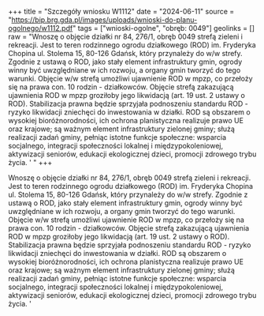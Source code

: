 +++
title = "Szczegóły wniosku W1112"
date = "2024-06-11"
source = "https://bip.brg.gda.pl/images/uploads/wnioski-do-planu-ogolnego/w1112.pdf"
tags = ["wnioski-ogolne", "obręb: 0049"]
geolinks = []
raw = "Wnoszę o objęcie działki nr 84, 276/1, obręb 0049 strefą zieleni i rekreacji. Jest to teren rodzinnego ogrodu działkowego (ROD) im. Fryderyka Chopina ul. Stolema 15, 80-126 Gdańsk, który przynależy do w/w strefy. Zgodnie z ustawą o ROD, jako stały element infrastruktury gmin, ogrody winny być uwzględniane w ich rozwoju, a organy gmin tworzyć do tego warunki. Objęcie w/w strefą umożliwi ujawnienie  ROD w mpzp, co przełoży się na prawa con. 10 rodzin - działkowców. Objęcie strefą zakazującą ujawnienia ROD w mpzp groziłoby jego likwidacją (art. 19 ust. 2 ustawy o ROD). Stabilizacja prawna będzie sprzyjała podnoszeniu standardu ROD - ryzyko likwidacji zniechęci do inwestowania w działki. ROD są obszarem o wysokiej bioróżnorodności, ich ochrona planistyczna realizuje prawo UE oraz krajowe; są ważnym element infrastruktury zielonej gminy; służą realizacji zadań gminy, pełniąc istotne funkcje społeczne: wsparcia socjalnego, integracji społeczności lokalnej i międzypokoleniowej, aktywizacji seniorów, edukacji ekologicznej dzieci, promocji zdrowego trybu życia. ' "
+++

Wnoszę o objęcie działki nr 84, 276/1, obręb 0049 strefą zieleni i rekreacji. Jest to teren
rodzinnego ogrodu działkowego (ROD) im. Fryderyka Chopina ul. Stolema 15, 80-126 Gdańsk, który
przynależy do w/w strefy. Zgodnie z ustawą o ROD, jako stały element infrastruktury gmin, ogrody winny być
uwzględniane w ich rozwoju, a organy gmin tworzyć do tego warunki. Objęcie w/w strefą umożliwi ujawnienie
 ROD w mpzp, co przełoży się na prawa con. 10 rodzin - działkowców. Objęcie strefą zakazującą ujawnienia
ROD w mpzp groziłoby jego likwidacją (art. 19 ust. 2 ustawy o ROD). Stabilizacja prawna będzie sprzyjała
podnoszeniu standardu ROD - ryzyko likwidacji zniechęci do inwestowania w działki. ROD są obszarem o
wysokiej bioróżnorodności, ich ochrona planistyczna realizuje prawo UE oraz krajowe; są ważnym element
infrastruktury zielonej gminy; służą realizacji zadań gminy, pełniąc istotne funkcje społeczne: wsparcia
socjalnego, integracji społeczności lokalnej i międzypokoleniowej, aktywizacji seniorów, edukacji ekologicznej
dzieci, promocji zdrowego trybu życia.
' 


